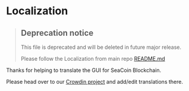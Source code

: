 # Localization

> ## Deprecation notice
>
> This file is deprecated and will be deleted in future major release.
>
> Please follow the Localization from main repo [README.md](https://github.com/Ball-Network/seacoin-blockchain-gui)

Thanks for helping to translate the GUI for SeaCoin Blockchain.

Please head over to our [Crowdin project](https://crowdin.com/project/seacoin-blockchain/) and add/edit translations there.
